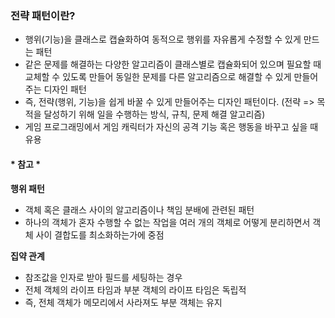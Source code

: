 ### 전략 패턴이란?
- 행위(기능)을 클래스로 캡슐화하여 동적으로 행위를 자유롭게 수정할 수 있게 만드는 패턴
- 같은 문제를 해결하는 다양한 알고리즘이 클래스별로 캡슐화되어 있으며 필요할 때 교체할 수 있도록 만들어 동일한 문제를 다른 알고리즘으로 해결할 수 있게 만들어 주는 디자인 패턴
- 즉, 전략(행위, 기능)을 쉽게 바꿀 수 있게 만들어주는 디자인 패턴이다. (전략 => 목적을 달성하기 위해 일을 수행하는 방식, 규칙, 문제 해결 알고리즘)
- 게임 프로그래밍에서 게임 캐릭터가 자신의 공격 기능 혹은 행동을 바꾸고 싶을 때 유용

#### * 참고 *
<b>행위 패턴</b>
- 객체 혹은 클래스 사이의 알고리즘이나 책임 분배에 관련된 패턴
- 하나의 객체가 혼자 수행할 수 없는 작업을 여러 개의 객체로 어떻게 분리하면서 객체 사이 결합도를 최소화하는가에 중점

<b>집약 관계</b>
- 참조값을 인자로 받아 필드를 세팅하는 경우
- 전체 객체의 라이프 타임과 부분 객체의 라이프 타임은 독립적
- 즉, 전체 객체가 메모리에서 사라져도 부분 객체는 유지
